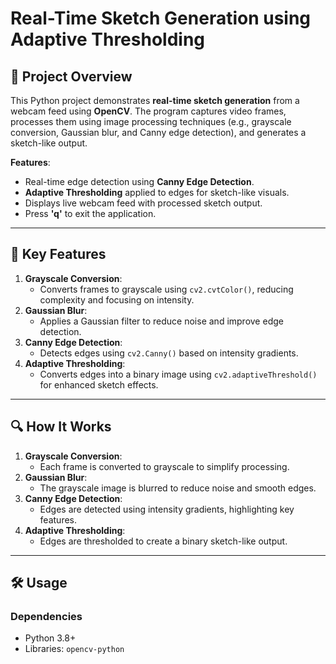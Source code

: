 # Real-Time Sketch Generation using Adaptive Thresholding  

## 📌 Project Overview  
This Python project demonstrates **real-time sketch generation** from a webcam feed using **OpenCV**. The program captures video frames, processes them using image processing techniques (e.g., grayscale conversion, Gaussian blur, and Canny edge detection), and generates a sketch-like output.  

**Features**:  
- Real-time edge detection using **Canny Edge Detection**.  
- **Adaptive Thresholding** applied to edges for sketch-like visuals.  
- Displays live webcam feed with processed sketch output.  
- Press **'q'** to exit the application.  

---

## 🚀 Key Features  
1. **Grayscale Conversion**:  
   - Converts frames to grayscale using `cv2.cvtColor()`, reducing complexity and focusing on intensity.  
2. **Gaussian Blur**:  
   - Applies a Gaussian filter to reduce noise and improve edge detection.  
3. **Canny Edge Detection**:  
   - Detects edges using `cv2.Canny()` based on intensity gradients.  
4. **Adaptive Thresholding**:  
   - Converts edges into a binary image using `cv2.adaptiveThreshold()` for enhanced sketch effects.  

---

## 🔍 How It Works  
1. **Grayscale Conversion**:  
   - Each frame is converted to grayscale to simplify processing.  
2. **Gaussian Blur**:  
   - The grayscale image is blurred to reduce noise and smooth edges.  
3. **Canny Edge Detection**:  
   - Edges are detected using intensity gradients, highlighting key features.  
4. **Adaptive Thresholding**:  
   - Edges are thresholded to create a binary sketch-like output.  

---

## 🛠 Usage  
### Dependencies  
- Python 3.8+  
- Libraries: `opencv-python`  
